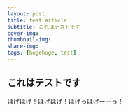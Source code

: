 ```yaml
---
layout: post
title: test article
subtitle: これはテストです
cover-img: 
thumbnail-img: 
share-img: 
tags: [hogehoge, test]
---
```


## これはテストです

ほげほげ！ほげほげ！ほげっほげー－っ！